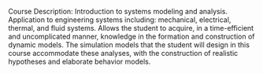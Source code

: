 Course Description: Introduction to systems modeling and analysis. Application to engineering systems including: mechanical, electrical, thermal, and fluid systems. Allows the student to acquire, in a time-efficient and uncomplicated manner, knowledge in the formation and construction of dynamic models. The simulation models that the student will design in this course accommodate these analyses, with the construction of realistic hypotheses and elaborate behavior models.
